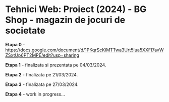 # Tehnici Web: Proiect (2024) - BG Shop - magazin de jocuri de societate
**Etapa 0** - https://docs.google.com/document/d/1PKqrScKiMTTwa3Urt5Iua5XXFI7avWZSxtUp6PT2MPE/edit?usp=sharing

**Etapa 1** - finalizata si prezentata pe 04/03/2024.

**Etapa 2** - finalizata pe 21/03/2024.

**Etapa 3** - finalizata pe 27/03/2024.

**Etapa 4** - work in progress...

